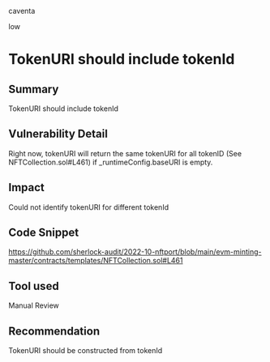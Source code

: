 caventa

low

# TokenURI should include tokenId

## Summary
TokenURI should include tokenId

## Vulnerability Detail
Right now, tokenURI will return the same tokenURI for all tokenID (See NFTCollection.sol#L461) if _runtimeConfig.baseURI is empty.

## Impact
Could not identify tokenURI for different tokenId

## Code Snippet
https://github.com/sherlock-audit/2022-10-nftport/blob/main/evm-minting-master/contracts/templates/NFTCollection.sol#L461

## Tool used
Manual Review

## Recommendation
TokenURI should be constructed from tokenId